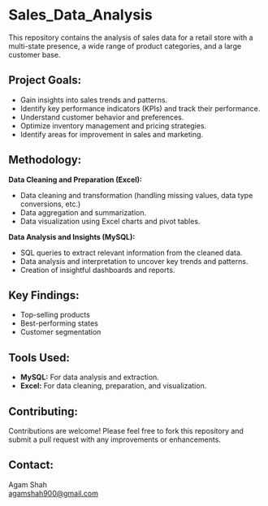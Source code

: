 # Sales_Data_Analysis

This repository contains the analysis of sales data for a retail store with a multi-state presence, a wide range of product categories, and a large customer base. 

## Project Goals:

* Gain insights into sales trends and patterns.
* Identify key performance indicators (KPIs) and track their performance.
* Understand customer behavior and preferences.
* Optimize inventory management and pricing strategies.
* Identify areas for improvement in sales and marketing.

## Methodology:

**Data Cleaning and Preparation (Excel):**

* Data cleaning and transformation (handling missing values, data type conversions, etc.)
* Data aggregation and summarization.
* Data visualization using Excel charts and pivot tables. 

**Data Analysis and Insights (MySQL):**

* SQL queries to extract relevant information from the cleaned data.
* Data analysis and interpretation to uncover key trends and patterns.
* Creation of insightful dashboards and reports.

## Key Findings:

* Top-selling products
* Best-performing states
* Customer segmentation

## Tools Used:

* **MySQL:** For data analysis and extraction.
* **Excel:** For data cleaning, preparation, and visualization.

## Contributing:

Contributions are welcome! Please feel free to fork this repository and submit a pull request with any improvements or enhancements.

## Contact:

Agam Shah
<br>
agamshah900@gmail.com
